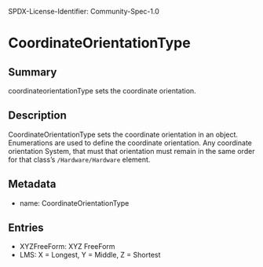 SPDX-License-Identifier: Community-Spec-1.0

# CoordinateOrientationType

## Summary

coordinateorientationType sets the coordinate orientation. 

## Description

CoordinateOrientationType sets the coordinate orientation in an object. Enumerations are used to define the coordinate orientation.
Any coordinate orientation System, that must that orientation must remain in the same order for that class’s `/Hardware/Hardware` element. 

## Metadata

- name: CoordinateOrientationType

## Entries

- XYZFreeForm: XYZ FreeForm
- LMS: X = Longest, Y = Middle, Z = Shortest
